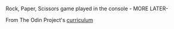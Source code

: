 Rock, Paper, Scissors game played in the console - MORE LATER-


From The Odin Project's [curriculum](https://www.theodinproject.com/courses/web-development-101/lessons/rock-paper-scissors)